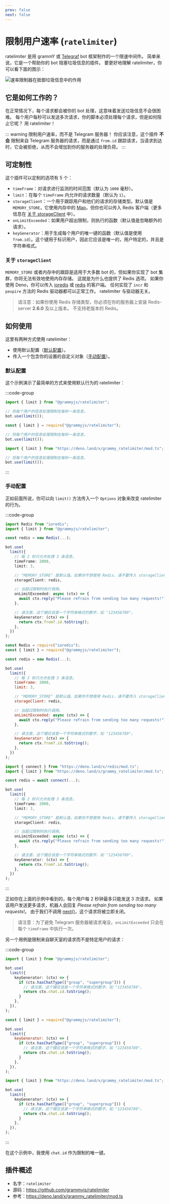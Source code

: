```yaml
---
prev: false
next: false
---
```


# 限制用户速率 (`ratelimiter`)

ratelimiter 是用 grammY 或 [Telegraf](https://github.com/telegraf/telegraf) bot 框架制作的一个限速中间件。
简单来说，它是一个帮助你的 bot 阻塞垃圾信息的插件。
要更好地理解 ratelimiter，你可以看下面的图示：

![速率限制器在抵御垃圾信息中的作用](/images/ratelimiter-role.png)

## 它是如何工作的？

在正常情况下，每个请求都会被你的 bot 处理，这意味着发送垃圾信息不会很困难。
每个用户每秒可以发送多次请求，你的脚本必须处理每个请求，但是如何阻止它呢？
用 ratelimiter！

::: warning 限制用户速率，而不是 Telegram 服务器！
你应该注意，这个插件 **不会** 限制来自 Telegram 服务器的请求，而是通过 `from.id` 跟踪请求，当请求到达时，它会被拒绝，从而不会增加到你的服务器的处理负荷。
:::

## 可定制性

这个插件可以定制的选项有 5 个：

- `timeFrame`：对请求进行监测的时间范围（默认为 `1000` 毫秒）。
- `limit`：在每个 `timeFrame` 内允许的请求数量（默认为 `1`）。
- `storageClient`：一个用于跟踪用户和他们的请求的存储类型。默认值是 `MEMORY_STORE`，它使用内存中的 [Map](https://developer.mozilla.org/en-US/docs/Web/JavaScript/Reference/Global_Objects/Map)，但你也可以传入 Redis 客户端（更多信息在 [关于 storageClient](#关于-storageclient) 中）。
- `onLimitExceeded`：如果用户超出限制，则执行的函数（默认值是忽略额外的请求）。
- `keyGenerator`：用于生成每个用户的唯一键的函数（默认值是使用 `from.id`）。这个键用于标识用户，因此它应该是唯一的，用户特定的，并且是字符串格式。

### 关于 `storageClient`

`MEMORY_STORE` 或者内存中的跟踪是适用于大多数 bot 的，但如果你实现了 bot 集群，你将无法有效地使用内存存储。
这就是为什么也提供了 Redis 选项。
如果你使用 Deno，你可以传入 [ioredis](https://github.com/redis/ioredis) 或 [redis](https://deno.land/x/redis) 的客户端。
任何实现了 `incr` 和 `pexpire` 方法的 Redis 驱动器都可以正常工作。
ratelimiter 与驱动器无关。

> 请注意：如果你使用 Redis 存储类型，你必须在你的服务器上安装 Redis-server **2.6.0** 及以上版本。
> 不支持老版本的 Redis。

## 如何使用

这里有两种方式使用 ratelimiter：

- 使用默认配置（[默认配置](#默认配置)）。
- 传入一个包含你的设置的自定义对象（[手动配置](#手动配置)）。

### 默认配置

这个示例演示了最简单的方式来使用默认行为的 ratelimiter：

:::code-group

```ts [TypeScript]
import { limit } from "@grammyjs/ratelimiter";

// 将每个用户的信息处理限制在每秒一条信息。
bot.use(limit());
```

```js [JavaScript]
const { limit } = require("@grammyjs/ratelimiter");

// 将每个用户的信息处理限制在每秒一条信息。
bot.use(limit());
```

```ts [Deno]
import { limit } from "https://deno.land/x/grammy_ratelimiter/mod.ts";

// 将每个用户的信息处理限制在每秒一条信息。
bot.use(limit());
```

:::

### 手动配置

正如前面所说，你可以向 `limit()` 方法传入一个 `Options` 对象来改变 ratelimiter 的行为。

:::code-group

```ts [TypeScript]
import Redis from "ioredis";
import { limit } from "@grammyjs/ratelimiter";

const redis = new Redis(...);

bot.use(
  limit({
    // 每 2 秒只允许处理 3 条信息。
    timeFrame: 2000,
    limit: 3,

    // "MEMORY_STORE" 是默认值。如果你不想使用 Redis，请不要传入 storageClient。
    storageClient: redis,

    // 当超过限制时执行调用。
    onLimitExceeded: async (ctx) => {
      await ctx.reply("Please refrain from sending too many requests!");
    },

    // 请注意，这个键应该是一个字符串格式的数字，如 "123456789"。
    keyGenerator: (ctx) => {
      return ctx.from?.id.toString();
    },
  })
);
```

```js [JavaScript]
const Redis = require("ioredis");
const { limit } = require("@grammyjs/ratelimiter");

const redis = new Redis(...);

bot.use(
  limit({
    // 每 2 秒只允许处理 3 条信息。
    timeFrame: 2000,
    limit: 3,

    // "MEMORY_STORE" 是默认值。如果你不想使用 Redis，请不要传入 storageClient。
    storageClient: redis,

    // 当超过限制时执行调用。
    onLimitExceeded: async (ctx) => {
      await ctx.reply("Please refrain from sending too many requests!");
    },

    // 请注意，这个键应该是一个字符串格式的数字，如 "123456789"。
    keyGenerator: (ctx) => {
      return ctx.from?.id.toString();
    },
  })
);
```

```ts [Deno]
import { connect } from "https://deno.land/x/redis/mod.ts";
import { limit } from "https://deno.land/x/grammy_ratelimiter/mod.ts";

const redis = await connect(...);

bot.use(
  limit({
    // 每 2 秒只允许处理 3 条信息。
    timeFrame: 2000,
    limit: 3,

    // "MEMORY_STORE" 是默认值。如果你不想使用 Redis，请不要传入 storageClient。
    storageClient: redis,

    // 当超过限制时执行调用。
    onLimitExceeded: async (ctx) => {
      await ctx.reply("Please refrain from sending too many requests!");
    },

    // 请注意，这个键应该是一个字符串格式的数字，如 "123456789"。
    keyGenerator: (ctx) => {
      return ctx.from?.id.toString();
    },
  })
);
```

:::

正如你在上面的示例中看到的，每个用户每 2 秒钟最多只能发送 3 次请求。
如果该用户发送更多请求，机器人会回复 _Please refrain from sending too many requests!_。
由于我们不调用 [next()](../guide/middleware#中间件栈)，这个请求将被立即关闭。

> 请注意：为了避免 Telegram 服务器被请求淹没，`onLimitExceeded` 只会在每个 `timeFrame` 中执行一次。

另一个用例是限制来自聊天室的请求而不是特定用户的请求：

:::code-group

```ts [TypeScript]
import { limit } from "@grammyjs/ratelimiter";

bot.use(
  limit({
    keyGenerator: (ctx) => {
      if (ctx.hasChatType(["group", "supergroup"])) {
        // 请注意，这个键应该是一个字符串格式的数字，如 "123456789"。
        return ctx.chat.id.toString();
      }
    },
  }),
);
```

```js [JavaScript]
const { limit } = require("@grammyjs/ratelimiter");

bot.use(
  limit({
    keyGenerator: (ctx) => {
      if (ctx.hasChatType(["group", "supergroup"])) {
        // 请注意，这个键应该是一个字符串格式的数字，如 "123456789"。
        return ctx.chat.id.toString();
      }
    },
  }),
);
```

```ts [Deno]
import { limit } from "https://deno.land/x/grammy_ratelimiter/mod.ts";

bot.use(
  limit({
    keyGenerator: (ctx) => {
      if (ctx.hasChatType(["group", "supergroup"])) {
        // 请注意，这个键应该是一个字符串格式的数字，如 "123456789"。
        return ctx.chat.id.toString();
      }
    },
  }),
);
```

:::

在这个示例中，我使用 `chat.id` 作为限制的唯一键。

## 插件概述

- 名字：`ratelimiter`
- 源码：<https://github.com/grammyjs/ratelimiter>
- 参考：<https://deno.land/x/grammy_ratelimiter/mod.ts>
